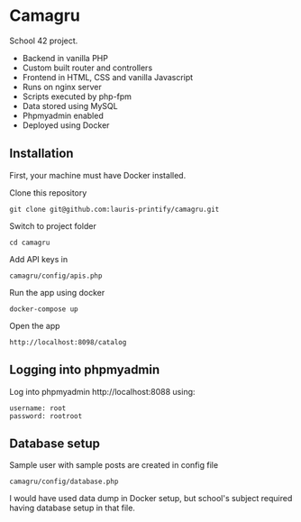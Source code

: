 # Camagru

School 42 project.

- Backend in vanilla PHP
- Custom built router and controllers
- Frontend in HTML, CSS and vanilla Javascript
- Runs on nginx server
- Scripts executed by php-fpm
- Data stored using MySQL
- Phpmyadmin enabled
- Deployed using Docker

## Installation

First, your machine must have Docker installed.

Clone this repository

```
git clone git@github.com:lauris-printify/camagru.git
```

Switch to project folder

```
cd camagru
```

Add API keys in

```
camagru/config/apis.php
```

Run the app using docker

```
docker-compose up
```

Open the app

```
http://localhost:8098/catalog
```

## Logging into phpmyadmin

Log into phpmyadmin http://localhost:8088 using:

```
username: root
password: rootroot
```

## Database setup

Sample user with sample posts are created in config file

```
camagru/config/database.php
```

I would have used data dump in Docker setup, but school's
subject required having database setup in that file.
